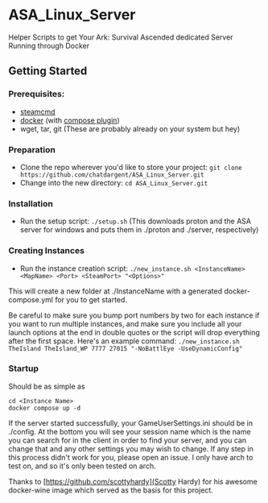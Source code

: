 # ASA_Linux_Server
Helper Scripts to get Your Ark: Survival Ascended dedicated Server Running through Docker

## Getting Started

### Prerequisites:
  - [steamcmd](https://developer.valvesoftware.com/wiki/SteamCMD#Linux)
  - [docker](https://docs.docker.com/engine/) (with [compose plugin](https://docs.docker.com/compose/install/linux/))
  - wget, tar, git (These are probably already on your system but hey)

### Preparation
   - Clone the repo wherever you'd like to store your project: `git clone https://github.com/chatdargent/ASA_Linux_Server.git`
   - Change into the new directory: `cd ASA_Linux_Server.git`
     
### Installation
   - Run the setup script: `./setup.sh` (This downloads proton and the ASA server for windows and puts them in ./proton and ./server, respectively)

### Creating Instances
   - Run the instance creation script: `./new_instance.sh <InstanceName> <MapName> <Port> <SteamPort> "<Options>"`
     
   This will create a new folder at ./InstanceName with a generated docker-compose.yml for you to get started.
   
   Be careful to make sure you bump port numbers by two for each instance if you want to run multiple instances, and make sure you include all your launch options at the end in double quotes or the script will drop everything after the first space.
   Here's an example command: `./new_instance.sh TheIsland TheIsland_WP 7777 27015 "-NoBattlEye -UseDynamicConfig"`

### Startup
   Should be as simple as 
   ```
   cd <Instance Name>
   docker compose up -d
   ```
   If the server started successfully, your GameUserSettings.ini should be in ./config. At the bottom you will see your session name which is the name you can search for in the client in order to find your server, and you can change that and any other settings you may wish to change.
   If any step in this process didn't work for you, please open an issue. I only have arch to test on, and so it's only been tested on arch.

   Thanks to [https://github.com/scottyhardy](Scotty Hardy) for his awesome docker-wine image which served as the basis for this project. 
